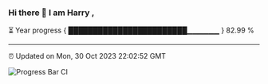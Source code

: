 ### Hi there 👋 I am Harry , 

⏳ Year progress { ████████████████████████▁▁▁▁▁▁ } 82.99 %

---

⏰ Updated on Mon, 30 Oct 2023 22:02:52 GMT

![Progress Bar CI](https://github.com/duykhang68/duykhang68/workflows/Progress%20Bar%20CI/badge.svg)
